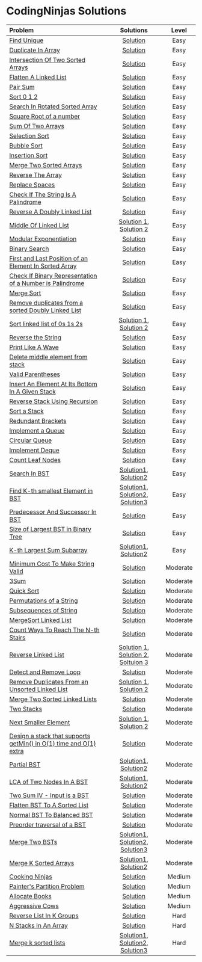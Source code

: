 # CodingNinjas Solutions

|  Problem  |  Solutions  |  Level  |
|:----------|:-----------:|:-------:|
|  [Find Unique](https://www.codingninjas.com/studio/problems/find-unique_625159)  |  [Solution](https://github.com/kishanrajput23/Love-Babbar-CPP-DSA-Course/blob/main/Lectures/Lecture_10/Lecture_Codes/find_unique.cpp)  |  Easy  |
|  [Duplicate In Array](https://www.codingninjas.com/studio/problems/duplicate-in-array_893397)  |  [Solution](https://github.com/kishanrajput23/Love-Babbar-CPP-DSA-Course/blob/main/Lectures/Lecture_10/Lecture_Codes/duplicate_in_array.cpp)  |  Easy  |
|  [Intersection Of Two Sorted Arrays](https://www.codingninjas.com/studio/problems/intersection-of-2-arrays_1082149)  |  [Solution](https://github.com/kishanrajput23/Love-Babbar-CPP-DSA-Course/blob/main/Lectures/Lecture_10/Lecture_Codes/intersection_of_two_arrays.cpp)  |  Easy  |
|  [ Flatten A Linked List](https://www.codingninjas.com/studio/problems/flatten-a-linked-list_1112655)  |  [Solution](https://github.com/kishanrajput23/Love-Babbar-CPP-DSA-Course/blob/main/Lectures/Lecture_53/Lecture_Codes/flatten_a_linked_list.cpp)  |  Easy  |
|  [Pair Sum](https://www.codingninjas.com/studio/problems/pair-sum_697295)  |  [Solution](https://github.com/kishanrajput23/Love-Babbar-CPP-DSA-Course/blob/main/Lectures/Lecture_10/Lecture_Codes/pair_sum.cpp)  |  Easy  |
|  [Sort 0 1 2](https://www.codingninjas.com/studio/problems/sort-0-1-2_631055)  |  [Solution](https://github.com/kishanrajput23/Love-Babbar-CPP-DSA-Course/blob/main/Lectures/Lecture_10/Homework/sort012.cpp)  |  Easy  |
|  [Search In Rotated Sorted Array](https://www.codingninjas.com/studio/problems/search-in-rotated-sorted-array_1082554)  |  [Solution](https://github.com/kishanrajput23/Love-Babbar-CPP-DSA-Course/blob/main/Lectures/Lecture_14/Lecture_Codes/search_in_rotated_sorted_array.cpp)  |  Easy  |
|  [Square Root of a number](https://www.codingninjas.com/studio/problems/square-root-integral_893351)  |  [Solution](https://github.com/kishanrajput23/Love-Babbar-CPP-DSA-Course/blob/main/Lectures/Lecture_14/Lecture_Codes/square_root_of_a_number.cpp)  |  Easy  |
|  [Sum Of Two Arrays](https://www.codingninjas.com/studio/problems/sum-of-two-arrays_893186)  |  [Solution](https://github.com/kishanrajput23/Love-Babbar-CPP-DSA-Course/blob/main/Lectures/Lecture_21/Lecture_Codes/sum_of_two_arrays.cpp)  |  Easy  |
|  [Selection Sort](https://www.codingninjas.com/studio/problems/selection-sort_981162)  |  [Solution](https://github.com/kishanrajput23/Love-Babbar-CPP-DSA-Course/blob/main/Lectures/Lecture_16/Lecture_Codes/selection_sort.cpp)  |  Easy  |
|  [Bubble Sort](https://www.codingninjas.com/studio/problems/bubble-sort_980524?)  |  [Solution](https://github.com/kishanrajput23/Love-Babbar-CPP-DSA-Course/blob/main/Lectures/Lecture_17/Lecture_Codes/bubble_sort.cpp)  |  Easy  |
|  [Insertion Sort](https://www.codingninjas.com/studio/problems/insertion-sort_3155179)  |  [Solution](https://github.com/kishanrajput23/Love-Babbar-CPP-DSA-Course/blob/main/Lectures/Lecture_18/Lecture_Codes/insertion_sort.cpp)  |  Easy  |
|  [Merge Two Sorted Arrays]()  |  [Solution](https://github.com/kishanrajput23/Love-Babbar-CPP-DSA-Course/blob/main/Lectures/Lecture_20/Lecture_Codes/merge_two_sorted_array.cpp)  |  Easy  |
|  [Reverse The Array](https://www.codingninjas.com/studio/problems/reverse-the-array_1262298)  |  [Solution](https://github.com/kishanrajput23/Love-Babbar-CPP-DSA-Course/blob/main/Lectures/Lecture_20/Lecture_Codes/reverse_the_array.cpp)  |  Easy  |
|  [Replace Spaces](https://www.codingninjas.com/studio/problems/replace-spaces_1172172)  |  [Solution](https://github.com/kishanrajput23/Love-Babbar-CPP-DSA-Course/blob/main/Lectures/Lecture_22/Lecture_Codes/replace_spaces.cpp)  |  Easy  |
|  [Check If The String Is A Palindrome](https://www.codingninjas.com/studio/problems/check-if-the-string-is-a-palindrome_1062633)  |  [Solution](https://github.com/kishanrajput23/Love-Babbar-CPP-DSA-Course/blob/main/Lectures/Lecture_22/Homework/check_if_the_string_is_a_palindrome.cpp)  |  Easy  |
|  [Reverse A Doubly Linked List](https://www.codingninjas.com/studio/problems/reverse-a-doubly-linked-list_1116098)  |  [Solution](https://github.com/kishanrajput23/Love-Babbar-CPP-DSA-Course/blob/main/Lectures/Lecture_45/Homework/reverse_a_doubly_linked_list.cpp)  |  Easy  |
|  [Middle Of Linked List](https://www.codingninjas.com/studio/problems/middle-of-linked-list_973250)  |  [Solution 1](https://github.com/kishanrajput23/Love-Babbar-CPP-DSA-Course/blob/main/Lectures/Lecture_45/Lecture_Codes/middle_of_linked_list_approach_01.cpp), [Solution 2](https://github.com/kishanrajput23/Love-Babbar-CPP-DSA-Course/blob/main/Lectures/Lecture_45/Lecture_Codes/middle_of_linked_list_approach_02.cpp)  |  Easy  |
|  [Modular Exponentiation](https://www.codingninjas.com/studio/problems/modular-exponentiation_1082146)  |  [Solution](https://github.com/kishanrajput23/Love-Babbar-CPP-DSA-Course/blob/main/Lectures/Lecture_24/Lecture_Codes/modular_exponentiation.cpp)  |  Easy  |
|  [Binary Search](https://www.codingninjas.com/studio/problems/binary-search_972)  |  [Solution](https://github.com/kishanrajput23/Love-Babbar-CPP-DSA-Course/blob/main/Lectures/Lecture_33/Lecture_Codes/binary_search.cpp)  |  Easy  |
|  [First and Last Position of an Element In Sorted Array](https://www.codingninjas.com/studio/problems/first-and-last-position-of-an-element-in-sorted-array_1082549?)  |  [Solution](https://github.com/kishanrajput23/Love-Babbar-CPP-DSA-Course/blob/main/Lectures/Lecture_33/Homework/first_and_last_position_of_an_element_in_sorted_array.cpp)  |  Easy  |
|  [Check If Binary Representation of a Number is Palindrome](https://www.codingninjas.com/studio/problems/check-palindrome_920555)  |  [Solution](https://github.com/kishanrajput23/Love-Babbar-CPP-DSA-Course/blob/main/Lectures/Lecture_34/Homework/check_if_binary_representation_of_a_number_is_palindrome.cpp)  |  Easy  |
|  [Merge Sort](https://www.codingninjas.com/studio/problems/merge-sort_920442?)  |  [Solution](https://github.com/kishanrajput23/Love-Babbar-CPP-DSA-Course/blob/main/Lectures/Lecture_35/Lecture_Codes/merge_sort.cpp)  |  Easy  |
|  [Remove duplicates from a sorted Doubly Linked List](https://www.codingninjas.com/studio/problems/unique-sorted-list_2420283)  |  [Solution](https://github.com/kishanrajput23/Love-Babbar-CPP-DSA-Course/blob/main/Lectures/Lecture_48/Lecture_Codes/remove_duplicates_from_a_sorted_doubly_linked_list.cpp)  |  Easy  |
|  [Sort linked list of 0s 1s 2s](https://www.codingninjas.com/studio/problems/sort-linked-list-of-0s-1s-2s_1071937)  |  [Solution 1](https://github.com/kishanrajput23/Love-Babbar-CPP-DSA-Course/blob/main/Lectures/Lecture_49/Lecture_Codes/sort_linked_list_of_0s_1s_2s_approach-1.cpp), [Solution 2](https://github.com/kishanrajput23/Love-Babbar-CPP-DSA-Course/blob/main/Lectures/Lecture_49/Lecture_Codes/sort_linked_list_of_0s_1s_2s_approach-2.cpp)  |  Easy  |
|  [Reverse the String](https://www.codingninjas.com/studio/problems/reverse-the-string_799927)  |  [Solution](https://github.com/kishanrajput23/Love-Babbar-CPP-DSA-Course/blob/main/Lectures/Lecture_34/Lecture_Codes/reverse_the_string.cpp)  |  Easy  |
|  [Print Like A Wave](https://www.codingninjas.com/studio/problems/print-like-a-wave_893268)  |  [Solution](https://github.com/kishanrajput23/Love-Babbar-CPP-DSA-Course/blob/main/Lectures/Lecture_23/Lecture_Codes/print_like_a_wave.cpp)  |  Easy  |
|  [Delete middle element from stack](https://www.codingninjas.com/studio/problems/delete-middle-element-from-stack_985246)  |  [Solution](https://github.com/kishanrajput23/Love-Babbar-CPP-DSA-Course/blob/main/Lectures/Lecture_55/Lecture_Codes/delete_middle_element_from_stack.cpp)  |  Easy  |
|  [Valid Parentheses](https://www.codingninjas.com/studio/problems/valid-parenthesis_795104)  |  [Solution](https://github.com/kishanrajput23/Love-Babbar-CPP-DSA-Course/blob/main/Lectures/Lecture_55/Lecture_Codes/valid_parentheses.cpp)  |  Easy  |
|  [Insert An Element At Its Bottom In A Given Stack](https://www.codingninjas.com/studio/problems/insert-an-element-at-its-bottom-in-a-given-stack_1171166)  |  [Solution](https://github.com/kishanrajput23/Love-Babbar-CPP-DSA-Course/blob/main/Lectures/Lecture_55/Lecture_Codes/insert_an_element_at_its_bottom_in_a_given_stack.cpp)  |  Easy  |
|  [Reverse Stack Using Recursion](https://www.codingninjas.com/studio/problems/reverse-stack-using-recursion_631875)  |  [Solution](https://github.com/kishanrajput23/Love-Babbar-CPP-DSA-Course/blob/main/Lectures/Lecture_55/Lecture_Codes/reverse_stack_using_recursion.cpp)  |  Easy  |
|  [Sort a Stack](https://www.codingninjas.com/studio/problems/sort-a-stack_985275)  |  [Solution](https://github.com/kishanrajput23/Love-Babbar-CPP-DSA-Course/blob/main/Lectures/Lecture_55/Lecture_Codes/sort_a_stack.cpp)  |  Easy  |
|  [Redundant Brackets](https://www.codingninjas.com/studio/problems/redundant-brackets_975473)  |  [Solution](https://github.com/kishanrajput23/Love-Babbar-CPP-DSA-Course/blob/main/Lectures/Lecture_55/Lecture_Codes/redundant_brackets.cpp)  |  Easy  |
|  [Implement a Queue](https://www.codingninjas.com/studio/problems/queue-using-array-or-singly-linked-list_2099908)  |  [Solution](https://github.com/kishanrajput23/Love-Babbar-CPP-DSA-Course/blob/main/Lectures/Lecture_60/Lecture_Codes/implement_a_queue.cpp)  |  Easy  |
|  [Circular Queue](https://www.codingninjas.com/studio/problems/circular-queue_1170058)  |  [Solution](https://github.com/kishanrajput23/Love-Babbar-CPP-DSA-Course/blob/main/Lectures/Lecture_60/Lecture_Codes/circular_queue.cpp)  |  Easy  |
|  [Implement Deque](https://www.codingninjas.com/studio/problems/deque_1170059)  |  [Solution](https://github.com/kishanrajput23/Love-Babbar-CPP-DSA-Course/blob/main/Lectures/Lecture_60/Lecture_Codes/implement_deque.cpp)  |  Easy  |
|  [Count Leaf Nodes](https://www.naukri.com/code360/problems/count-leaf-nodes_893055)  |  [Solution](https://github.com/kishanrajput23/Love-Babbar-CPP-DSA-Course/blob/main/Lectures/Lecture_62/Lecture_Codes/count_leaf_nodes.cpp)  |  Easy  |
|  [Search In BST](https://www.naukri.com/code360/problems/search-in-bst_1402878)  |  [Solution1](https://github.com/kishanrajput23/Love-Babbar-CPP-DSA-Course/blob/main/Lectures/Lecture_69/Lecture_Codes/search_in_bst_approach_1.cpp), [Solution2](https://github.com/kishanrajput23/Love-Babbar-CPP-DSA-Course/blob/main/Lectures/Lecture_69/Lecture_Codes/search_in_bst_approach_2.cpp)  |  Easy  |
|  [Find K-th smallest Element in BST](https://www.naukri.com/code360/problems/find-k-th-smallest-element-in-bst_1069333)  |  [Solution1](https://github.com/kishanrajput23/Love-Babbar-CPP-DSA-Course/blob/main/Lectures/Lecture_70/Lecture_Codes/find_kth_smallest_element_in_bst_approach_1.cpp), [Solution2](https://github.com/kishanrajput23/Love-Babbar-CPP-DSA-Course/blob/main/Lectures/Lecture_70/Lecture_Codes/find_kth_smallest_element_in_bst_approach_2.cpp), [Solution3](https://github.com/kishanrajput23/Love-Babbar-CPP-DSA-Course/blob/main/Lectures/Lecture_70/Lecture_Codes/find_kth_smallest_element_in_bst_approach_3.cpp)  |  Easy  |
|  [Predecessor And Successor In BST](https://www.naukri.com/code360/problems/_893049)  |  [Solution](https://github.com/kishanrajput23/Love-Babbar-CPP-DSA-Course/blob/main/Lectures/Lecture_70/Lecture_Codes/predecessor_and_successor_in_bst.cpp)  |  Easy  |
|  [Size of Largest BST in Binary Tree](https://www.naukri.com/code360/problems/largest-bst-subtree_893103)  |  [Solution](https://github.com/kishanrajput23/Love-Babbar-CPP-DSA-Course/blob/main/Lectures/Lecture_73/Lecture_Codes/size_of_largest_bst_in_binary_tree.cpp)  |  Easy  |
|  [K-th Largest Sum Subarray](https://www.naukri.com/code360/problems/k-th-largest-sum-contiguous-subarray_920398)  |  [Solution1](https://github.com/kishanrajput23/Love-Babbar-CPP-DSA-Course/blob/main/Lectures/Lecture_76/Lecture_Codes/kth_largest_sum_subarray_approach_1.cpp), [Solution2](https://github.com/kishanrajput23/Love-Babbar-CPP-DSA-Course/blob/main/Lectures/Lecture_76/Lecture_Codes/kth_largest_sum_subarray_approach_2.cpp)  |  Easy  |
|  [ Minimum Cost To Make String Valid](https://www.codingninjas.com/studio/problems/minimum-cost-to-make-string-valid_1115770)  |  [Solution](https://github.com/kishanrajput23/Love-Babbar-CPP-DSA-Course/blob/main/Lectures/Lecture_55/Lecture_Codes/minimum_cost_to_make_string_valid.cpp)  |  Moderate  |
|  [3Sum](https://www.codingninjas.com/studio/problems/triplets-with-given-sum_893028)  |  [Solution](https://github.com/kishanrajput23/Love-Babbar-CPP-DSA-Course/blob/main/Lectures/Lecture_10/Homework/3sum.cpp)  |  Moderate  |
|  [Quick Sort](https://www.codingninjas.com/studio/problems/quick-sort_983625)  |  [Solution](https://github.com/kishanrajput23/Love-Babbar-CPP-DSA-Course/blob/main/Lectures/Lecture_36/Lecture_Codes/quick_sort.cpp)  |  Moderate  |
|  [Permutations of a String](https://www.codingninjas.com/studio/problems/permutations-of-a-string_985254)  |  [Solution](https://github.com/kishanrajput23/Love-Babbar-CPP-DSA-Course/blob/main/Lectures/Lecture_39/Lecture_Codes/permutations_of_string.cpp)  |  Moderate  |
|  [Subsequences of String](https://www.codingninjas.com/studio/problems/subsequences-of-string_985087)  |  [Solution](https://github.com/kishanrajput23/Love-Babbar-CPP-DSA-Course/blob/main/Lectures/Lecture_37/Lecture_Codes/subsequences_of_string.cpp)  |  Moderate  |
|  [MergeSort Linked List](https://www.codingninjas.com/studio/problems/mergesort-linked-list_630514)  |  [Solution](https://github.com/kishanrajput23/Love-Babbar-CPP-DSA-Course/blob/main/Lectures/Lecture_53/Lecture_Codes/merge_sort_linked_list.cpp)  |  Moderate  |
|  [Count Ways To Reach The N-th Stairs](https://www.codingninjas.com/studio/problems/count-ways-to-reach-nth-stairs_798650?interviewProblemRedirection=true)  |  [Solution](https://github.com/kishanrajput23/Love-Babbar-CPP-DSA-Course/blob/main/Lectures/Lecture_32/Lecture_Codes/climb_stairs.cpp)  |  Moderate  |
|  [Reverse Linked List](https://www.codingninjas.com/studio/problems/reverse-the-singly-linked-list_799897)  |  [Solution 1](https://github.com/kishanrajput23/Love-Babbar-CPP-DSA-Course/blob/main/Lectures/Lecture_45/Lecture_Codes/reverse_linked_list_approach_01.cpp), [Solution 2](https://github.com/kishanrajput23/Love-Babbar-CPP-DSA-Course/blob/main/Lectures/Lecture_45/Lecture_Codes/reverse_linked_list_approach_02.cpp), [Soltuion 3](https://github.com/kishanrajput23/Love-Babbar-CPP-DSA-Course/blob/main/Lectures/Lecture_45/Lecture_Codes/reverse_linked_list_approach_03.cpp)  |  Moderate  |
|  [Detect and Remove Loop](https://www.codingninjas.com/studio/problems/interview-shuriken-42-detect-and-remove-loop_241049)  |  [Solution](https://github.com/kishanrajput23/Love-Babbar-CPP-DSA-Course/blob/main/Lectures/Lecture_47/Lecture_Codes/detect_and_remove_loop.cpp)  |  Moderate  |
|  [Remove Duplicates From an Unsorted Linked List](https://www.codingninjas.com/studio/problems/remove-duplicates-from-unsorted-linked-list_1069331)  |  [Solution 1](https://github.com/kishanrajput23/Love-Babbar-CPP-DSA-Course/blob/main/Lectures/Lecture_48/Homework/remove_duplicates_from_an_unsorted_linked_list_approach-3.cpp), [Solution 2](https://github.com/kishanrajput23/Love-Babbar-CPP-DSA-Course/blob/main/Lectures/Lecture_48/Homework/remove_duplicates_from_an_unsorted_linked_list_approach-4.cpp)  |  Moderate  |
|  [Merge Two Sorted Linked Lists](https://www.codingninjas.com/studio/problems/merge-two-sorted-linked-lists_800332)  |  [Solution](https://github.com/kishanrajput23/Love-Babbar-CPP-DSA-Course/blob/main/Lectures/Lecture_49/Lecture_Codes/merge_two_sorted_linked_lists.cpp)  |  Moderate  |
|  [Two Stacks](https://www.codingninjas.com/studio/problems/two-stacks_983634)  |  [Solution](https://github.com/kishanrajput23/Love-Babbar-CPP-DSA-Course/blob/main/Lectures/Lecture_54/Lecture_Codes/two_stacks.cpp)  |  Moderate  |
|  [Next Smaller Element](https://www.codingninjas.com/studio/problems/next-smaller-element_1112581)  |  [Solution 1](https://github.com/kishanrajput23/Love-Babbar-CPP-DSA-Course/blob/main/Lectures/Lecture_56/Lecture_Codes/next_smaller_element_approach-1.cpp), [Solution 2](https://github.com/kishanrajput23/Love-Babbar-CPP-DSA-Course/blob/main/Lectures/Lecture_56/Lecture_Codes/next_smaller_element_approach-2.cpp)  |  Moderate  |
|  [Design a stack that supports getMin() in O(1) time and O(1) extra](https://www.codingninjas.com/studio/problems/design-a-stack-that-supports-getmin-in-o-1-time-and-o-1-extra-space_842465)  |  [Solution](https://github.com/kishanrajput23/Love-Babbar-CPP-DSA-Course/blob/main/Lectures/Lecture_59/Lecture_Codes/design_a_stack_that_supports_getMin_in_O1_time_and_O1_extra.cpp)  |  Moderate  |
|  [Partial BST](https://www.naukri.com/code360/problems/validate-bst_799483)  |  [Solution1](https://github.com/kishanrajput23/Love-Babbar-CPP-DSA-Course/blob/main/Lectures/Lecture_70/Lecture_Codes/partial_bst_approach_1.cpp), [Solution2](https://github.com/kishanrajput23/Love-Babbar-CPP-DSA-Course/blob/main/Lectures/Lecture_70/Lecture_Codes/partial_bst_approach_2.cpp)  |  Moderate  |
|  [LCA of Two Nodes In A BST](https://www.naukri.com/code360/problems/lca-in-a-bst_981280)  |  [Solution1](https://github.com/kishanrajput23/Love-Babbar-CPP-DSA-Course/blob/main/Lectures/Lecture_70/Lecture_Codes/lca_of_two_nodes_in_a_bst_approach_1.cpp), [Solution2](https://github.com/kishanrajput23/Love-Babbar-CPP-DSA-Course/blob/main/Lectures/Lecture_70/Lecture_Codes/lca_of_two_nodes_in_a_bst_approach_2.cpp)  |  Moderate  |
|  [Two Sum IV - Input is a BST](https://www.naukri.com/code360/problems/two-sum-in-a-bst_1062631)  |  [Solution](https://github.com/kishanrajput23/Love-Babbar-CPP-DSA-Course/blob/main/Lectures/Lecture_71/Lecture_Codes/two_sum_iv_Input_is_a_bst.cpp)  |  Moderate  |
|  [Flatten BST To A Sorted List](https://www.naukri.com/code360/problems/flatten-bst-to-a-sorted-list_1169459)  |  [Solution](https://github.com/kishanrajput23/Love-Babbar-CPP-DSA-Course/blob/main/Lectures/Lecture_71/Lecture_Codes/flatten_bst_to_a_sorted_list.cpp)  |  Moderate  |
|  [Normal BST To Balanced BST](https://www.naukri.com/code360/problems/normal-bst-to-balanced-bst_920472)  |  [Solution](https://github.com/kishanrajput23/Love-Babbar-CPP-DSA-Course/blob/main/Lectures/Lecture_71/Lecture_Codes/normal_bst_to_balanced_bst.cpp)  |  Moderate  |
|  [Preorder traversal of a BST](https://www.naukri.com/code360/problems/preorder-traversal-to-bst_893111)  |  [Solution](https://github.com/kishanrajput23/Love-Babbar-CPP-DSA-Course/blob/main/Lectures/Lecture_71/Lecture_Codes/preorder_traversal_of_a_bst.cpp)  |  Moderate  |
|  [Merge Two BSTs](https://www.naukri.com/code360/problems/h_920474)  |  [Solution1](https://github.com/kishanrajput23/Love-Babbar-CPP-DSA-Course/blob/main/Lectures/Lecture_72/Lecture_Codes/merge_two_bst_approach_1.cpp), [Solution2](https://github.com/kishanrajput23/Love-Babbar-CPP-DSA-Course/blob/main/Lectures/Lecture_72/Lecture_Codes/merge_two_bst_approach_2.cpp), [Solution3](https://github.com/kishanrajput23/Love-Babbar-CPP-DSA-Course/blob/main/Lectures/Lecture_72/Lecture_Codes/merge_two_bst_approach_3.cpp)  |  Moderate  |
|  [Merge K Sorted Arrays](https://www.naukri.com/code360/problems/merge-k-sorted-arrays_975379)  |  [Solution1](https://github.com/kishanrajput23/Love-Babbar-CPP-DSA-Course/blob/main/Lectures/Lecture_76/Lecture_Codes/merge_k_sorted_arrays_approach_1.cpp), [Solution2](https://github.com/kishanrajput23/Love-Babbar-CPP-DSA-Course/blob/main/Lectures/Lecture_76/Lecture_Codes/merge_k_sorted_arrays_approach_2.cpp)  |  Moderate  |
|  [Cooking Ninjas](https://www.codingninjas.com/studio/problems/cooking-ninjas_1164174)  |  [Solution](https://github.com/kishanrajput23/Love-Babbar-CPP-DSA-Course/blob/main/Lectures/Lecture_15/Homework/cooking_ninjas.cpp)  |  Medium  |
|  [Painter's Partition Problem](https://www.codingninjas.com/studio/problems/painter-s-partition-problem_1089557)  |  [Solution](https://github.com/kishanrajput23/Love-Babbar-CPP-DSA-Course/blob/main/Lectures/Lecture_15/Homework/painter's_partition_problem.cpp)  |  Medium  |
|  [Allocate Books](https://www.codingninjas.com/studio/problems/ayush-gives-ninjatest_1097574)  |  [Solution](https://github.com/kishanrajput23/Love-Babbar-CPP-DSA-Course/blob/main/Lectures/Lecture_15/Lecture_Codes/allocate_books.cpp)  |  Medium  |
|  [Aggressive Cows](https://www.codingninjas.com/studio/problems/aggressive-cows_1082559)  |  [Solution](https://github.com/kishanrajput23/Love-Babbar-CPP-DSA-Course/blob/main/Lectures/Lecture_15/Lecture_Codes/aggressive_cows.cpp)  |  Medium  |
|  [Reverse List In K Groups](https://www.codingninjas.com/studio/problems/reverse-list-in-k-groups_983644)  |  [Solution](https://github.com/kishanrajput23/Love-Babbar-CPP-DSA-Course/blob/main/Lectures/Lecture_46/Lecture_Codes/reverse_list_in_k_groups.cpp)  |  Hard  |
|  [N Stacks In An Array](https://www.codingninjas.com/studio/problems/n-stacks-in-an-array_1164271)  |  [Solution](https://github.com/kishanrajput23/Love-Babbar-CPP-DSA-Course/blob/main/Lectures/Lecture_58/Lecture_Codes/n_stacks_in_an_array.cpp)  |  Hard  |
|  [Merge k sorted lists](https://www.naukri.com/code360/problems/merge-k-sorted-lists_992772)  |  [Solution1](https://github.com/kishanrajput23/Love-Babbar-CPP-DSA-Course/blob/main/Lectures/Lecture_76/Lecture_Codes/merge_k_sorted_lists_approach_1.cpp), [Solution2](https://github.com/kishanrajput23/Love-Babbar-CPP-DSA-Course/blob/main/Lectures/Lecture_76/Lecture_Codes/merge_k_sorted_lists_approach_2.cpp), [Solution3](https://github.com/kishanrajput23/Love-Babbar-CPP-DSA-Course/blob/main/Lectures/Lecture_76/Lecture_Codes/merge_k_sorted_lists_approach_3.cpp)  |  Hard  |
